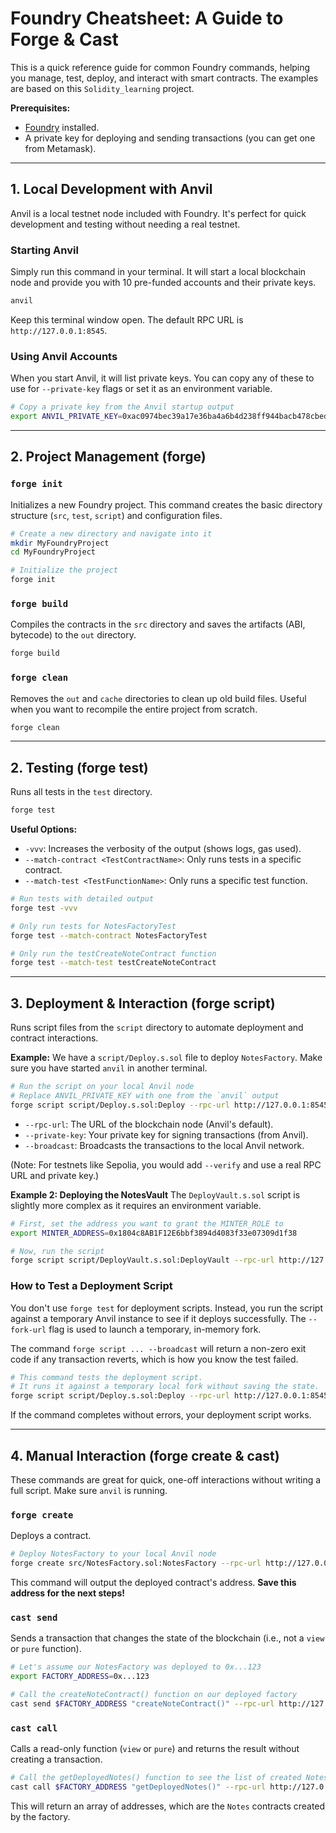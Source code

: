 # Foundry Cheatsheet: A Guide to Forge & Cast

This is a quick reference guide for common Foundry commands, helping you manage, test, deploy, and interact with smart contracts. The examples are based on this `Solidity_learning` project.

**Prerequisites:**
*   [Foundry](https://getfoundry.sh/) installed.
*   A private key for deploying and sending transactions (you can get one from Metamask).

---

## 1. Local Development with Anvil

Anvil is a local testnet node included with Foundry. It's perfect for quick development and testing without needing a real testnet.

### Starting Anvil
Simply run this command in your terminal. It will start a local blockchain node and provide you with 10 pre-funded accounts and their private keys.

```bash
anvil
```
Keep this terminal window open. The default RPC URL is `http://127.0.0.1:8545`.

### Using Anvil Accounts
When you start Anvil, it will list private keys. You can copy any of these to use for `--private-key` flags or set it as an environment variable.

```bash
# Copy a private key from the Anvil startup output
export ANVIL_PRIVATE_KEY=0xac0974bec39a17e36ba4a6b4d238ff944bacb478cbed5efcae784d7bf4f2ff80
```

---

## 2. Project Management (forge)

### `forge init`
Initializes a new Foundry project. This command creates the basic directory structure (`src`, `test`, `script`) and configuration files.

```bash
# Create a new directory and navigate into it
mkdir MyFoundryProject
cd MyFoundryProject

# Initialize the project
forge init
```

### `forge build`
Compiles the contracts in the `src` directory and saves the artifacts (ABI, bytecode) to the `out` directory.

```bash
forge build
```

### `forge clean`
Removes the `out` and `cache` directories to clean up old build files. Useful when you want to recompile the entire project from scratch.

```bash
forge clean
```

---

## 2. Testing (forge test)

Runs all tests in the `test` directory.

```bash
forge test
```

**Useful Options:**
*   `-vvv`: Increases the verbosity of the output (shows logs, gas used).
*   `--match-contract <TestContractName>`: Only runs tests in a specific contract.
*   `--match-test <TestFunctionName>`: Only runs a specific test function.

```bash
# Run tests with detailed output
forge test -vvv

# Only run tests for NotesFactoryTest
forge test --match-contract NotesFactoryTest

# Only run the testCreateNoteContract function
forge test --match-test testCreateNoteContract
```

---

## 3. Deployment & Interaction (forge script)

Runs script files from the `script` directory to automate deployment and contract interactions.

**Example:**
We have a `script/Deploy.s.sol` file to deploy `NotesFactory`. Make sure you have started `anvil` in another terminal.

```bash
# Run the script on your local Anvil node
# Replace ANVIL_PRIVATE_KEY with one from the `anvil` output
forge script script/Deploy.s.sol:Deploy --rpc-url http://127.0.0.1:8545 --private-key $ANVIL_PRIVATE_KEY --broadcast
```
*   `--rpc-url`: The URL of the blockchain node (Anvil's default).
*   `--private-key`: Your private key for signing transactions (from Anvil).
*   `--broadcast`: Broadcasts the transactions to the local Anvil network.

(Note: For testnets like Sepolia, you would add `--verify` and use a real RPC URL and private key.)

**Example 2: Deploying the NotesVault**
The `DeployVault.s.sol` script is slightly more complex as it requires an environment variable.

```bash
# First, set the address you want to grant the MINTER_ROLE to
export MINTER_ADDRESS=0x1804c8AB1F12E6bbf3894d4083f33e07309d1f38

# Now, run the script
forge script script/DeployVault.s.sol:DeployVault --rpc-url http://127.0.0.1:8545 --private-key $ANVIL_PRIVATE_KEY --broadcast
```

### How to Test a Deployment Script
You don't use `forge test` for deployment scripts. Instead, you run the script against a temporary Anvil instance to see if it deploys successfully. The `--fork-url` flag is used to launch a temporary, in-memory fork.

The command `forge script ... --broadcast` will return a non-zero exit code if any transaction reverts, which is how you know the test failed.

```bash
# This command tests the deployment script.
# It runs it against a temporary local fork without saving the state.
forge script script/Deploy.s.sol:Deploy --rpc-url http://127.0.0.1:8545 --private-key $ANVIL_PRIVATE_KEY
```
If the command completes without errors, your deployment script works.

---

## 4. Manual Interaction (forge create & cast)

These commands are great for quick, one-off interactions without writing a full script. Make sure `anvil` is running.

### `forge create`
Deploys a contract.

```bash
# Deploy NotesFactory to your local Anvil node
forge create src/NotesFactory.sol:NotesFactory --rpc-url http://127.0.0.1:8545 --private-key $ANVIL_PRIVATE_KEY
```
This command will output the deployed contract's address. **Save this address for the next steps!**

### `cast send`
Sends a transaction that changes the state of the blockchain (i.e., not a `view` or `pure` function).

```bash
# Let's assume our NotesFactory was deployed to 0x...123
export FACTORY_ADDRESS=0x...123

# Call the createNoteContract() function on our deployed factory
cast send $FACTORY_ADDRESS "createNoteContract()" --rpc-url http://127.0.0.1:8545 --private-key $ANVIL_PRIVATE_KEY
```

### `cast call`
Calls a read-only function (`view` or `pure`) and returns the result without creating a transaction.

```bash
# Call the getDeployedNotes() function to see the list of created Notes contracts
cast call $FACTORY_ADDRESS "getDeployedNotes()" --rpc-url http://127.0.0.1:8545
```

This will return an array of addresses, which are the `Notes` contracts created by the factory.
